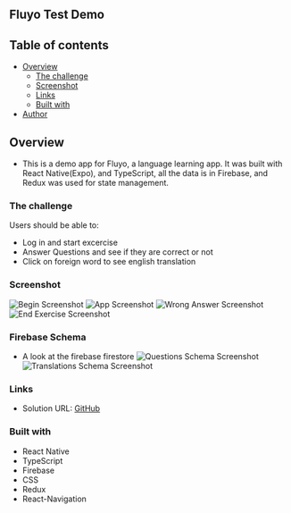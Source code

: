 ## Fluyo Test Demo

## Table of contents

- [Overview](#overview)
  - [The challenge](#the-challenge)
  - [Screenshot](#screenshot)
  - [Links](#links)
  - [Built with](#built-with)
- [Author](#author)

## Overview

- This is a demo app for Fluyo, a language learning app. It was built with React Native(Expo), and TypeScript, all the data is in Firebase, and Redux was used for state management.

### The challenge

Users should be able to:

- Log in and start excercise
- Answer Questions and see if they are correct or not
- Click on foreign word to see english translation

### Screenshot

![Begin Screenshot](./src/assets/login-screenshot.jpg)
![App Screenshot](./src/assets/correct-screenshot.jpg)
![Wrong Answer Screenshot](./src/assets/fail-screenshot.jpg)
![End Exercise Screenshot](./src/assets/end-exercise-screenshot.jpg)

### Firebase Schema

- A look at the firebase firestore
  ![Questions Schema Screenshot](./src/assets/firebase_questions_schema.png)
  ![Translations Schema Screenshot](./src/assets/translations_schema.png)

### Links

- Solution URL: [GitHub](https://github.com/mikenjuki/FluyoDemo)

### Built with

- React Native
- TypeScript
- Firebase
- CSS
- Redux
- React-Navigation
